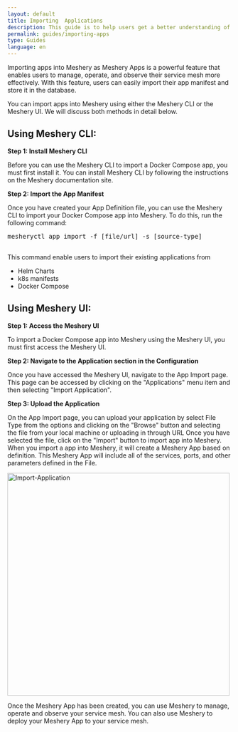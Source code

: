 ```yaml
---
layout: default
title: Importing  Applications
description: This guide is to help users get a better understanding of sample apps
permalink: guides/importing-apps
type: Guides
language: en
---
```



Importing apps into Meshery as Meshery Apps is a powerful feature that enables users to manage, operate, and observe their service mesh more effectively. With this feature, users can easily import their app manifest and store it in the database.

You can import apps into Meshery using either the Meshery CLI or the Meshery UI. We will discuss both methods in detail below.


## Using Meshery CLI:


**Step 1: Install Meshery CLI**

Before you can use the Meshery CLI to import a Docker Compose app, you must first install it. You can install Meshery CLI by following the instructions on the Meshery documentation site.


**Step 2: Import the App Manifest**

Once you have created your App Definition file, you can use the Meshery CLI to import your Docker Compose app into Meshery. To do this, run the following command:



<pre class="codeblock-pre">
<div class="codeblock"><div class="clipboardjs">mesheryctl app import -f [file/url] -s [source-type]</div></div>
</pre>

This command enable users to import their existing applications from 
- Helm Charts
- k8s manifests
- Docker Compose




## Using Meshery UI:


**Step 1: Access the Meshery UI**


To import a Docker Compose app into Meshery using the Meshery UI, you must first access the Meshery UI. 



**Step 2: Navigate to the Application section in the Configuration**


Once you have accessed the Meshery UI, navigate to the App Import page. This page can be accessed by clicking on the "Applications" menu item and then selecting "Import Application".




**Step 3: Upload the Application**

On the App Import page, you can upload your application by select File Type from the options and clicking on the "Browse" button and selecting the file from your local machine or uploading in through URL Once you have selected the file, click on the "Import" button to import app into Meshery.
When you import a app into Meshery, it will create a Meshery App based on definition. This Meshery App will include all of the services, ports, and other parameters defined in the File.

<a href="{{ site.baseurl }}/assets/img/applications/ImportApp.png"><img alt="Import-Application" style="width:500px;height:auto;" src="{{ site.baseurl }}/assets/img/applications/ImportApp.png" /></a>

Once the Meshery App has been created, you can use Meshery to manage, operate and observe your service mesh. You can also use Meshery to deploy your Meshery App to your service mesh.
